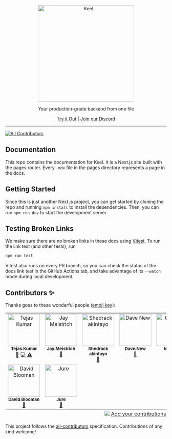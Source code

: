 <p align="center">
  <a href="https://keel.so/">
    <img alt="Keel" src="static/keel.svg" width="300" />
  </a>
</p>

  <p align="center">Your production-grade backend from one file<p>

<p align="center">
   <a href="https://keel.so">Try it Out</a> | <a href="https://keel.so/discord">Join our Discord</a>
</p>

---

<!-- ALL-CONTRIBUTORS-BADGE:START - Do not remove or modify this section -->
[![All Contributors](https://img.shields.io/badge/all_contributors-9-orange.svg?style=flat-square)](#contributors-)
<!-- ALL-CONTRIBUTORS-BADGE:END -->

## Documentation

This repo contains the documentation for Keel. It is a Next.js site built with the pages router. Every `.mdx` file in the pages directory represents a page in the docs.

## Getting Started

Since this is just another Next.js project, you can get started by cloning the repo and running `npm install` to install the dependencies. Then, you can run `npm run dev` to start the development server.

## Testing Broken Links

We make sure there are no broken links in these docs using [Vitest](https://vitest.dev). To run the link test (and other tests), run

```bash
npm run test
```

Vitest also runs on every PR branch, so you can check the status of the docs link test in the GitHub Actions tab, and take advantage of its `--watch` mode during local development.

## Contributors ✨

Thanks goes to these wonderful people ([emoji key](https://allcontributors.org/docs/en/emoji-key)):

<!-- ALL-CONTRIBUTORS-LIST:START - Do not remove or modify this section -->
<!-- prettier-ignore-start -->
<!-- markdownlint-disable -->
<table>
  <tbody>
    <tr>
      <td align="center" valign="top" width="14.28%"><a href="https://youtube.com/c/tejaskumar"><img src="https://avatars.githubusercontent.com/u/9947422?v=4?s=100" width="100px;" alt="Tejas Kumar"/><br /><sub><b>Tejas Kumar</b></sub></a><br /><a href="https://github.com/teamkeel/docs/commits?author=TejasQ" title="Documentation">📖</a> <a href="https://github.com/teamkeel/docs/commits?author=TejasQ" title="Code">💻</a> <a href="https://github.com/teamkeel/docs/commits?author=TejasQ" title="Tests">⚠️</a></td>
      <td align="center" valign="top" width="14.28%"><a href="http://mei.st/"><img src="https://avatars.githubusercontent.com/u/1284492?v=4?s=100" width="100px;" alt="Jay Meistrich"/><br /><sub><b>Jay Meistrich</b></sub></a><br /><a href="https://github.com/teamkeel/docs/commits?author=jmeistrich" title="Documentation">📖</a></td>
      <td align="center" valign="top" width="14.28%"><a href="https://sheddy.xyz/"><img src="https://avatars.githubusercontent.com/u/26572907?v=4?s=100" width="100px;" alt="Shedrack akintayo"/><br /><sub><b>Shedrack akintayo</b></sub></a><br /><a href="https://github.com/teamkeel/docs/commits?author=hacktivist123" title="Documentation">📖</a></td>
      <td align="center" valign="top" width="14.28%"><a href="https://www.linkedin.com/in/dave-new-a7bb2117"><img src="https://avatars.githubusercontent.com/u/6212830?v=4?s=100" width="100px;" alt="Dave New"/><br /><sub><b>Dave New</b></sub></a><br /><a href="https://github.com/teamkeel/docs/commits?author=davenewza" title="Documentation">📖</a></td>
      <td align="center" valign="top" width="14.28%"><a href="https://github.com/tomfrew"><img src="https://avatars.githubusercontent.com/u/845195?v=4?s=100" width="100px;" alt="tomfrew"/><br /><sub><b>tomfrew</b></sub></a><br /><a href="https://github.com/teamkeel/docs/commits?author=tomfrew" title="Documentation">📖</a></td>
      <td align="center" valign="top" width="14.28%"><a href="https://adaam.co.uk/"><img src="https://avatars.githubusercontent.com/u/2907389?v=4?s=100" width="100px;" alt="Adam Bull"/><br /><sub><b>Adam Bull</b></sub></a><br /><a href="https://github.com/teamkeel/docs/commits?author=adaam2" title="Documentation">📖</a></td>
      <td align="center" valign="top" width="14.28%"><a href="https://www.jonbretman.co.uk/"><img src="https://avatars.githubusercontent.com/u/1671025?v=4?s=100" width="100px;" alt="Jon Bretman"/><br /><sub><b>Jon Bretman</b></sub></a><br /><a href="https://github.com/teamkeel/docs/commits?author=jonbretman" title="Documentation">📖</a></td>
    </tr>
    <tr>
      <td align="center" valign="top" width="14.28%"><a href="http://www.dblooman.com/"><img src="https://avatars.githubusercontent.com/u/1492067?v=4?s=100" width="100px;" alt="David Blooman"/><br /><sub><b>David Blooman</b></sub></a><br /><a href="https://github.com/teamkeel/docs/commits?author=dblooman" title="Documentation">📖</a></td>
      <td align="center" valign="top" width="14.28%"><a href="https://github.com/murej"><img src="https://avatars.githubusercontent.com/u/4493568?v=4?s=100" width="100px;" alt="Jure"/><br /><sub><b>Jure</b></sub></a><br /><a href="https://github.com/teamkeel/docs/commits?author=murej" title="Documentation">📖</a></td>
    </tr>
  </tbody>
  <tfoot>
    <tr>
      <td align="center" size="13px" colspan="7">
        <img src="https://raw.githubusercontent.com/all-contributors/all-contributors-cli/1b8533af435da9854653492b1327a23a4dbd0a10/assets/logo-small.svg">
          <a href="https://all-contributors.js.org/docs/en/bot/usage">Add your contributions</a>
        </img>
      </td>
    </tr>
  </tfoot>
</table>

<!-- markdownlint-restore -->
<!-- prettier-ignore-end -->

<!-- ALL-CONTRIBUTORS-LIST:END -->

This project follows the [all-contributors](https://github.com/all-contributors/all-contributors) specification. Contributions of any kind welcome!

